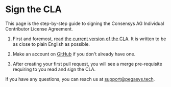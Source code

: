 # Sign the CLA

This page is the step-by-step guide to signing the Consensys AG
Individual Contributor License Agreement.

1. First and foremost, read [the current version of the CLA].
   It is written to be as close to plain English as possible.

2. Make an account on [GitHub] if you don't already have one.

3. After creating your first pull request, you will see a merge
   pre-requisite requiring to you read and sign the CLA.

If you have any questions, you can reach us at [support@pegasys.tech].

[github]: https://github.com/
[the current version of the cla]: https://gist.github.com/rojotek/978b48a5e8b68836856a8961d6887992
[support@pegasys.tech]: mailto:support@pegasys.tech?subject=Orchestrate+Node+SDK
